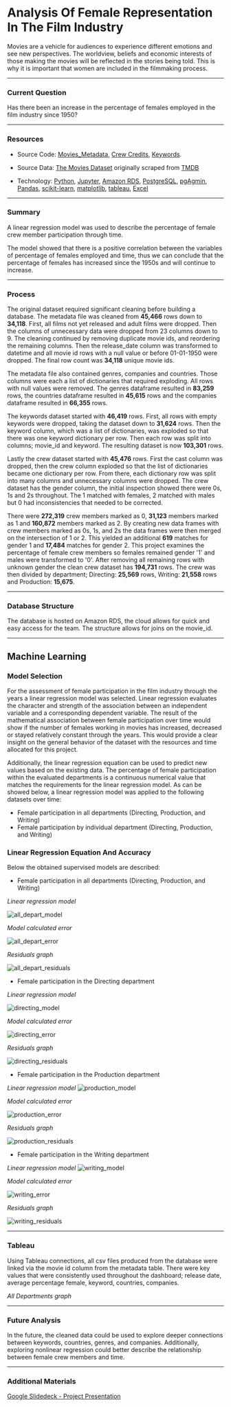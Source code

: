 # Analysis Of Female Representation In The Film Industry

Movies are a vehicle for audiences to experience different emotions and see new perspectives. The worldview, beliefs and economic interests of those making the movies will be reflected in the stories being told. This is why it is important that women are included in the filmmaking process.

---
### Current Question
Has there been an increase in the percentage of females employed in the film industry since 1950?

---
### Resources

* Source Code: [Movies_Metadata](movies_metadata_ETL.ipynb), [Crew Credits](crew_ETL.ipynb), [Keywords](keyword_ETL.ipynb).

* Source Data: [The Movies Dataset](https://www.kaggle.com/datasets/rounakbanik/the-movies-dataset?select=keywords.csv)
originally scraped from [TMDB](https://www.themoviesdb.org)

* Technology: [Python](https://www.python.org/), [Jupyter](https://jupyter.org/), [Amazon RDS](https://aws.amazon.com/rds/?did=ap_card&trk=ap_card), [PostgreSQL](https://www.postgresql.org/), [pgAgmin](https://www.pgadmin.org/), [Pandas](https://pandas.pydata.org/), [scikit-learn](https://scikit-learn.org/stable/), [matplotlib](https://matplotlib.org/), [tableau](https://www.tableau.com/), [Excel](https://www.microsoft.com/en-us/?ql=3)

---
### Summary
A linear regression model was used to describe the percentage of female crew member participation through time. 

The model showed that there is a positive correlation between the variables of percentage of females employed and time, thus we can conclude that the percentage of females has increased since the 1950s and will continue to increase.

---
### Process
The original dataset required significant cleaning before building a database. The metadata file was cleaned from **45,466** rows down to **34,118**. First, all films not yet released and adult films were dropped. Then the columns of unnecessary data were dropped from 23 columns down to 9. The cleaning continued by removing duplicate movie ids, and reordering the remaining columns. Then the release_date column was transformed to datetime and all movie id rows with a null value or before 01-01-1950 were dropped. The final row count was **34,118** unique movie ids. 

The metadata file also contained genres, companies and countries. Those columns were each a list of dictionaries that required exploding. All rows with null values were removed. The genres dataframe resulted in **83,259** rows, the countries dataframe resulted in **45,615** rows and the companies dataframe resulted in **66,355** rows. 

The keywords dataset started with **46,419** rows. First, all rows with empty keywords were dropped, taking the dataset down to **31,624** rows. Then the keyword column, which was a list of dictionaries, was exploded so that there was one keyword dictionary per row. Then each row was split into columns; movie_id and keyword. The resulting dataset is now **103,301** rows. 

Lastly the crew dataset started with **45,476** rows. First the cast column was dropped, then the crew column exploded so that the list of dictionaries became one dictionary per row. From there, each dictionary row was split into many columns and unnecessary columns were dropped. The crew dataset has the gender column, the initial inspection showed there were 0s, 1s and 2s throughout. The 1 matched with females, 2 matched with males but 0 had inconsistencies that needed to be corrected. 

There were **272,319** crew members marked as 0, **31,123** members marked as 1 and **160,872** members marked as 2. By creating new data frames with crew members marked as 0s, 1s, and 2s the data frames were then merged on the intersection of 1 or 2. This yielded an additional **619** matches for gender 1 and **17,484** matches for gender 2. This project examines the percentage of female crew members so females remained gender '1' and males were transformed to '0'. After removing all remaining rows with unknown gender the clean crew dataset has **194,731** rows. The crew was then divided by department; Directing: **25,569** rows, Writing: **21,558** rows and Production: **15,675**.  

---
### Database Structure

The database is hosted on Amazon RDS, the cloud allows for quick and easy access for the team. The structure allows for joins on the movie_id. 

---
## Machine Learning

### Model Selection
For the assessment of female participation in the film industry through the years a linear regression model was selected. Linear regression evaluates the character and strength of the association between an independent variable and a corresponding dependent variable. The result of the mathematical association between female participation over time would show if the number of females working in movies has increased, decreased or stayed relatively constant through the years. This would provide a clear insight on the general behavior of the dataset with the resources and time allocated for this project.

Additionally, the linear regression equation can be used to predict new values based on the existing data. The percentage of female participation within the evaluated departments is a continuous numerical value that matches the requirements for the linear regression model.
As can be showed below, a linear regression model was applied to the following datasets over time:
* Female participation in all departments (Directing, Production, and Writing)
* Female participation by individual department (Directing, Production, and Writing)

### Linear Regression Equation And Accuracy

Below the obtained supervised models are described: 

* Female participation in all departments (Directing, Production, and Writing)

*Linear regression model*

![all_depart_model](https://github.com/caseygomez/Capstone/blob/accuracy/Images/all_depart_model.png)

*Model calculated error*

![all_depart_error](https://github.com/caseygomez/Capstone/blob/accuracy/Images/all_depart_error.png)

*Residuals graph*

![all_depart_residuals](https://github.com/caseygomez/Capstone/blob/accuracy/Images/all_depart_residuals.png)

* Female participation in the Directing department

*Linear regression model*

![directing_model](https://github.com/caseygomez/Capstone/blob/accuracy/Images/directing_model.png)

*Model calculated error*

![directing_error](https://github.com/caseygomez/Capstone/blob/accuracy/Images/directing_error.png)

*Residuals graph*

![directing_residuals](https://github.com/caseygomez/Capstone/blob/accuracy/Images/directing_residuals.png)

* Female participation in the Production department

*Linear regression model*
![production_model](https://github.com/caseygomez/Capstone/blob/accuracy/Images/production_model.png)

*Model calculated error*

![production_error](https://github.com/caseygomez/Capstone/blob/accuracy/Images/production_error.png)

*Residuals graph*

![production_residuals](https://github.com/caseygomez/Capstone/blob/accuracy/Images/production_residuals.png)


* Female participation in the Writing department

*Linear regression model*
![writing_model](https://github.com/caseygomez/Capstone/blob/accuracy/Images/writing_model.png)

*Model calculated error*

![writing_error](https://github.com/caseygomez/Capstone/blob/accuracy/Images/writing_error.png)

*Residuals graph*

![writing_residuals](https://github.com/caseygomez/Capstone/blob/accuracy/Images/writing_residuals.png)

---
### Tableau 
Using Tableau connections, all csv files produced from the database were linked via the movie id column from the metadata table. There were key values that were consistently used throughout the dashboard; release date, average percentage female, keyword, countries, companies. 

*All Departments graph*

---
### Future Analysis 
In the future, the cleaned data could be used to explore deeper connections between keywords, countries, genres, and companies. Additionally, exploring nonlinear regression could better describe the relationship between female crew members and time. 

---
### Additional Materials
[Google Slidedeck - Project Presentation](https://docs.google.com/presentation/d/1cCyO-_hIM7on5ASuPeHfUKymAdPlYvNrsFdtkkTZsNc/edit?usp=sharing)


